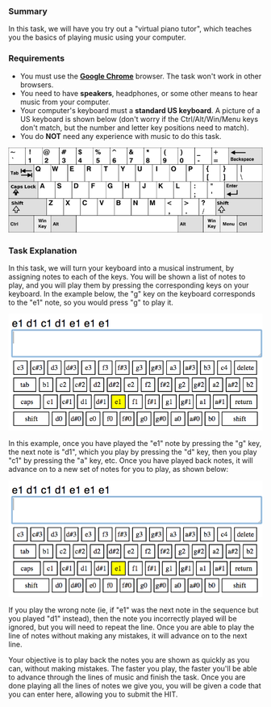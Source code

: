 ### Summary

In this task, we will have you try out a "virtual piano tutor", which teaches you the basics of playing music using your computer.

### Requirements

- You must use the **[Google Chrome](https://www.google.com/chrome)** browser. The task won't work in other browsers.
- You need to have **speakers**, headphones, or some other means to hear music from your computer.
- Your computer's keyboard must a **standard US keyboard**. A picture of a US keyboard is shown below (don't worry if the Ctrl/Alt/Win/Menu keys don't match, but the number and letter key positions need to match).
- You do **NOT** need any experience with music to do this task.

![US keyboard layout](qwerty.png)

### Task Explanation

In this task, we will turn your keyboard into a musical instrument, by assigning notes to each of the keys.
You will be shown a list of notes to play, and you will play them by pressing the corresponding keys on your keyboard.
In the example below, the "g" key on the keyboard corresponds to the "e1" note, so you would press "g" to play it.

![Virtual Piano Example](task1.png)

In this example, once you have played the "e1" note by pressing the "g" key, the next note is "d1", which you play by pressing the "d" key, then you play "c1" by pressing the "a" key, etc. Once you have played back notes, it will advance on to a new set of notes for you to play, as shown below:

![Virtual Piano Note Sequence Example](anim.gif)

If you play the wrong note (ie, if "e1" was the next note in the sequence but you played "d1" instead), then the note you incorrectly played will be ignored, but you will need to repeat the line. Once you are able to play the line of notes without making any mistakes, it will advance on to the next line.

Your objective is to play back the notes you are shown as quickly as you can, without making mistakes. The faster you play, the faster you'll be able to advance through the lines of music and finish the task. Once you are done playing all the lines of notes we give you, you will be given a code that you can enter here, allowing you to submit the HIT.
